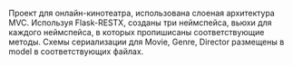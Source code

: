 Проект для онлайн-кинотеатра, использована слоеная архитектура MVC.
Используя Flask-RESTX, созданы три неймспейса, вьюхи для каждого неймспейса, в которых пропишисаны соответствующие методы.
Схемы сериализации для Movie, Genre, Director размещены в model в соответствующих файлах.
